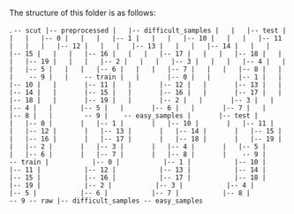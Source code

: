 The structure of this folder is as follows:

.
`-- scut
    |-- preprocessed
    |   |-- difficult_samples
    |   |   |-- test
    |   |   |   |-- 0
    |   |   |   |-- 1
    |   |   |   |-- 10
    |   |   |   |-- 11
    |   |   |   |-- 12
    |   |   |   |-- 13
    |   |   |   |-- 14
    |   |   |   |-- 15
    |   |   |   |-- 16
    |   |   |   |-- 17
    |   |   |   |-- 18
    |   |   |   |-- 19
    |   |   |   |-- 2
    |   |   |   |-- 3
    |   |   |   |-- 4
    |   |   |   |-- 5
    |   |   |   |-- 6
    |   |   |   |-- 7
    |   |   |   |-- 8
    |   |   |    -- 9
    |   |    -- train
    |   |       |-- 0
    |   |       |-- 1
    |   |       |-- 10
    |   |       |-- 11
    |   |       |-- 12
    |   |       |-- 13
    |   |       |-- 14
    |   |       |-- 15
    |   |       |-- 16
    |   |       |-- 17
    |   |       |-- 18
    |   |       |-- 19
    |   |       |-- 2
    |   |       |-- 3
    |   |       |-- 4
    |   |       |-- 5
    |   |       |-- 6
    |   |       |-- 7
    |   |       |-- 8
    |   |        -- 9
    |    -- easy_samples
    |       |-- test
    |       |   |-- 0
    |       |   |-- 1
    |       |   |-- 10
    |       |   |-- 11
    |       |   |-- 12
    |       |   |-- 13
    |       |   |-- 14
    |       |   |-- 15
    |       |   |-- 16
    |       |   |-- 17
    |       |   |-- 18
    |       |   |-- 19
    |       |   |-- 2
    |       |   |-- 3
    |       |   |-- 4
    |       |   |-- 5
    |       |   |-- 6
    |       |   |-- 7
    |       |   |-- 8
    |       |    -- 9
    |        -- train
    |           |-- 0
    |           |-- 1
    |           |-- 10
    |           |-- 11
    |           |-- 12
    |           |-- 13
    |           |-- 14
    |           |-- 15
    |           |-- 16
    |           |-- 17
    |           |-- 18
    |           |-- 19
    |           |-- 2
    |           |-- 3
    |           |-- 4
    |           |-- 5
    |           |-- 6
    |           |-- 7
    |           |-- 8
    |            -- 9
     -- raw
        |-- difficult_samples
         -- easy_samples
`
